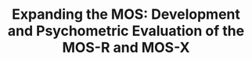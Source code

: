 ---
layout: writing-single
title: "Expanding the MOS: Development and Psychometric Evaluation of the MOS-R and MOS-X"
publication: International Journal of Speech Technology
time: 2003
image: speech-journal
type: .jpg
excerpt: "Our initial experiments documented the reliability, validity, sensitivity, and factor structure of the Mean Opinion Scale and used psychometric principles to revise and improve the scale. This work resulted in the MOS-Revised (MOS-R)."
url:  https://www.researchgate.net/publication/226484546_Expanding_the_MOS_Development_and_psychometric_evaluation_of_the_MOS-R_and_MOS-X
---